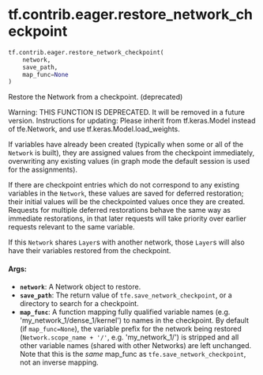 <div itemscope itemtype="http://developers.google.com/ReferenceObject">
<meta itemprop="name" content="tf.contrib.eager.restore_network_checkpoint" />
<meta itemprop="path" content="Stable" />
</div>

# tf.contrib.eager.restore_network_checkpoint

``` python
tf.contrib.eager.restore_network_checkpoint(
    network,
    save_path,
    map_func=None
)
```

Restore the Network from a checkpoint. (deprecated)

Warning: THIS FUNCTION IS DEPRECATED. It will be removed in a future version.
Instructions for updating:
Please inherit from tf.keras.Model instead of tfe.Network, and use tf.keras.Model.load_weights.

If variables have already been created (typically when some or all of the
`Network` is built), they are assigned values from the checkpoint immediately,
overwriting any existing values (in graph mode the default session is used for
the assignments).

If there are checkpoint entries which do not correspond to any existing
variables in the `Network`, these values are saved for deferred restoration;
their initial values will be the checkpointed values once they are
created. Requests for multiple deferred restorations behave the same way as
immediate restorations, in that later requests will take priority over earlier
requests relevant to the same variable.

If this `Network` shares `Layer`s with another network, those `Layer`s will
also have their variables restored from the checkpoint.

#### Args:

* <b>`network`</b>: A Network object to restore.
* <b>`save_path`</b>: The return value of `tfe.save_network_checkpoint`, or a directory
    to search for a checkpoint.
* <b>`map_func`</b>: A function mapping fully qualified variable names (e.g.
    'my_network_1/dense_1/kernel') to names in the checkpoint. By default (if
    `map_func=None`), the variable prefix for the network being restored
    (`Network.scope_name + '/'`, e.g. 'my_network_1/') is stripped and all
    other variable names (shared with other Networks) are left unchanged. Note
    that this is the _same_ map_func as `tfe.save_network_checkpoint`, not an
    inverse mapping.